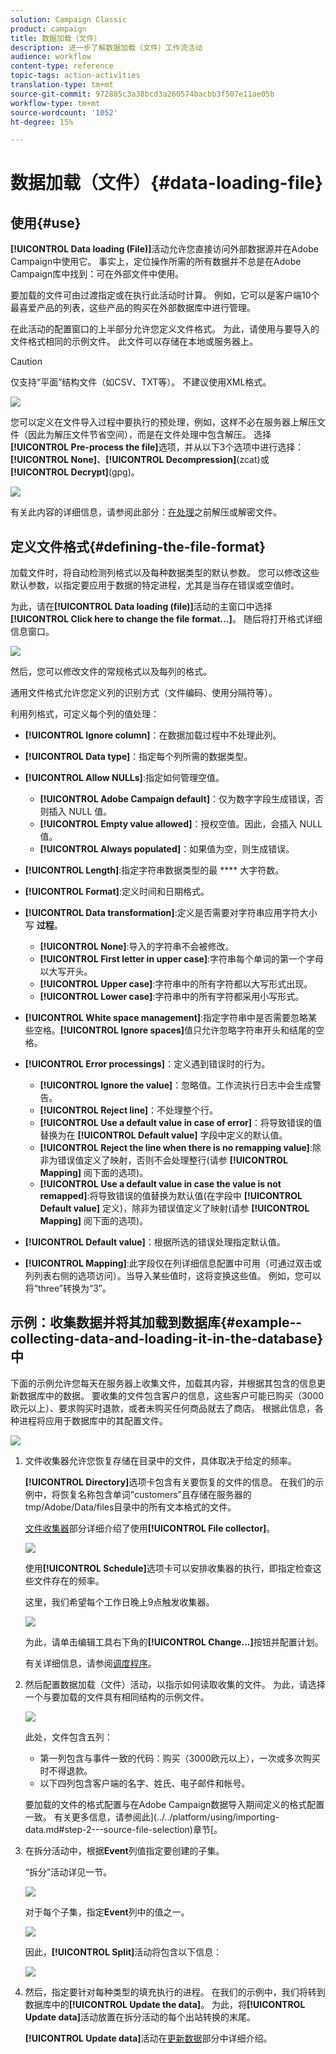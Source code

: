 ```yaml
---
solution: Campaign Classic
product: campaign
title: 数据加载（文件）
description: 进一步了解数据加载（文件）工作流活动
audience: workflow
content-type: reference
topic-tags: action-activities
translation-type: tm+mt
source-git-commit: 972885c3a38bcd3a260574bacbb3f507e11ae05b
workflow-type: tm+mt
source-wordcount: '1052'
ht-degree: 15%

---
```



# 数据加载（文件）{#data-loading-file}

## 使用{#use}

**[!UICONTROL Data loading (File)]**&#x200B;活动允许您直接访问外部数据源并在Adobe Campaign中使用它。 事实上，定位操作所需的所有数据并不总是在Adobe Campaign库中找到：可在外部文件中使用。

要加载的文件可由过渡指定或在执行此活动时计算。 例如，它可以是客户端10个最喜爱产品的列表，这些产品的购买在外部数据库中进行管理。

在此活动的配置窗口的上半部分允许您定义文件格式。 为此，请使用与要导入的文件格式相同的示例文件。 此文件可以存储在本地或服务器上。

>[!CAUTION]
>
>仅支持“平面”结构文件（如CSV、TXT等）。 不建议使用XML格式。

![](assets/s_advuser_wf_etl_file.png)

您可以定义在文件导入过程中要执行的预处理，例如，这样不必在服务器上解压文件（因此为解压文件节省空间），而是在文件处理中包含解压。 选择&#x200B;**[!UICONTROL Pre-process the file]**&#x200B;选项，并从以下3个选项中进行选择：**[!UICONTROL None]**、**[!UICONTROL Decompression]**(zcat)或&#x200B;**[!UICONTROL Decrypt]**(gpg)。

![](assets/preprocessing-dataloading.png)

有关此内容的详细信息，请参阅此部分：[在处理](../../workflow/using/importing-data.md#unzipping-or-decrypting-a-file-before-processing)之前解压或解密文件。

## 定义文件格式{#defining-the-file-format}

加载文件时，将自动检测列格式以及每种数据类型的默认参数。 您可以修改这些默认参数，以指定要应用于数据的特定进程，尤其是当存在错误或空值时。

为此，请在&#x200B;**[!UICONTROL Data loading (file)]**&#x200B;活动的主窗口中选择&#x200B;**[!UICONTROL Click here to change the file format...]**。 随后将打开格式详细信息窗口。

![](assets/file_loading_columns_format.png)

然后，您可以修改文件的常规格式以及每列的格式。

通用文件格式允许您定义列的识别方式（文件编码、使用分隔符等）。

利用列格式，可定义每个列的值处理：

* **[!UICONTROL Ignore column]**：在数据加载过程中不处理此列。
* **[!UICONTROL Data type]**：指定每个列所需的数据类型。
* **[!UICONTROL Allow NULLs]**:指定如何管理空值。

   * **[!UICONTROL Adobe Campaign default]**：仅为数字字段生成错误，否则插入 NULL 值。
   * **[!UICONTROL Empty value allowed]**：授权空值。因此，会插入 NULL 值。
   * **[!UICONTROL Always populated]**：如果值为空，则生成错误。

* **[!UICONTROL Length]**:指定字符串数据类型的最 **** 大字符数。
* **[!UICONTROL Format]**:定义时间和日期格式。
* **[!UICONTROL Data transformation]**:定义是否需要对字符串应用字符大小写 **过程**。

   * **[!UICONTROL None]**:导入的字符串不会被修改。
   * **[!UICONTROL First letter in upper case]**:字符串每个单词的第一个字母以大写开头。
   * **[!UICONTROL Upper case]**:字符串中的所有字符都以大写形式出现。
   * **[!UICONTROL Lower case]**:字符串中的所有字符都采用小写形式。

* **[!UICONTROL White space management]**:指定字符串中是否需要忽略某些空格。**[!UICONTROL Ignore spaces]**&#x200B;值只允许忽略字符串开头和结尾的空格。
* **[!UICONTROL Error processings]**：定义遇到错误时的行为。

   * **[!UICONTROL Ignore the value]**：忽略值。工作流执行日志中会生成警告。
   * **[!UICONTROL Reject line]**：不处理整个行。
   * **[!UICONTROL Use a default value in case of error]**：将导致错误的值替换为在 **[!UICONTROL Default value]** 字段中定义的默认值。
   * **[!UICONTROL Reject the line when there is no remapping value]**:除非为错误值定义了映射，否则不会处理整行(请参 **[!UICONTROL Mapping]** 阅下面的选项)。
   * **[!UICONTROL Use a default value in case the value is not remapped]**:将导致错误的值替换为默认值(在字段中 **[!UICONTROL Default value]** 定义)，除非为错误值定义了映射(请参 **[!UICONTROL Mapping]** 阅下面的选项)。

* **[!UICONTROL Default value]**：根据所选的错误处理指定默认值。
* **[!UICONTROL Mapping]**:此字段仅在列详细信息配置中可用（可通过双击或列列表右侧的选项访问）。当导入某些值时，这将变换这些值。 例如，您可以将“three”转换为“3”。

## 示例：收集数据并将其加载到数据库{#example--collecting-data-and-loading-it-in-the-database}中

下面的示例允许您每天在服务器上收集文件，加载其内容，并根据其包含的信息更新数据库中的数据。 要收集的文件包含客户的信息，这些客户可能已购买（3000欧元以上）、要求购买时退款，或者未购买任何商品就去了商店。 根据此信息，各种进程将应用于数据库中的其配置文件。

![](assets/s_advuser_load_file_sample_0.png)

1. 文件收集器允许您恢复存储在目录中的文件，具体取决于给定的频率。

   **[!UICONTROL Directory]**&#x200B;选项卡包含有关要恢复的文件的信息。 在我们的示例中，将恢复名称包含单词“customers”且存储在服务器的tmp/Adobe/Data/files目录中的所有文本格式的文件。

   [文件收集器](../../workflow/using/file-collector.md)部分详细介绍了使用&#x200B;**[!UICONTROL File collector]**。

   ![](assets/s_advuser_load_file_sample_1.png)

   使用&#x200B;**[!UICONTROL Schedule]**&#x200B;选项卡可以安排收集器的执行，即指定检查这些文件存在的频率。

   这里，我们希望每个工作日晚上9点触发收集器。

   ![](assets/s_advuser_load_file_sample_2.png)

   为此，请单击编辑工具右下角的&#x200B;**[!UICONTROL Change...]**&#x200B;按钮并配置计划。

   有关详细信息，请参阅[调度程序](../../workflow/using/scheduler.md)。

1. 然后配置数据加载（文件）活动，以指示如何读取收集的文件。 为此，请选择一个与要加载的文件具有相同结构的示例文件。

   ![](assets/s_advuser_load_file_sample_3.png)

   此处，文件包含五列：

   * 第一列包含与事件一致的代码：购买（3000欧元以上），一次或多次购买时不得退款。
   * 以下四列包含客户端的名字、姓氏、电子邮件和帐号。

   要加载的文件的格式配置与在Adobe Campaign数据导入期间定义的格式配置一致。 有关更多信息，请参阅此](../../platform/using/importing-data.md#step-2---source-file-selection)章节[。

1. 在拆分活动中，根据&#x200B;**Event**&#x200B;列值指定要创建的子集。

   “拆分”活动详见一节。

   ![](assets/s_advuser_load_file_sample_4.png)

   对于每个子集，指定&#x200B;**Event**&#x200B;列中的值之一。

   ![](assets/s_advuser_load_file_sample_5.png)

   因此，**[!UICONTROL Split]**&#x200B;活动将包含以下信息：

   ![](assets/s_advuser_load_file_sample_6.png)

1. 然后，指定要针对每种类型的填充执行的进程。 在我们的示例中，我们将转到数据库中的&#x200B;**[!UICONTROL Update the data]**。 为此，将&#x200B;**[!UICONTROL Update data]**&#x200B;活动放置在拆分活动的每个出站转换的末尾。

   **[!UICONTROL Update data]**&#x200B;活动在[更新数据](../../workflow/using/update-data.md)部分中详细介绍。

